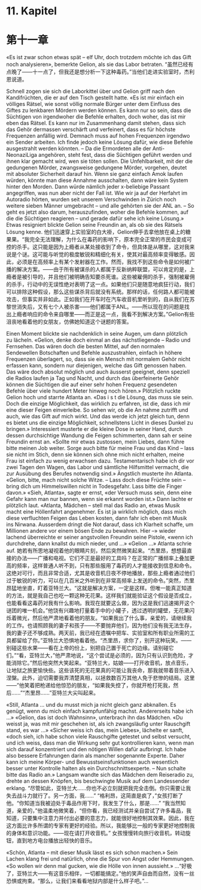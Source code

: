 # 11. Kapitel
# 第十一章

«Es ist zwar schon etwas spät – elf Uhr, doch trotzdem möchte ich das Gift noch analysieren», bemerkte Gelion, als sie das Labor betraten.
“虽然已经有点晚了——十一点了，但我还是想分析一下这种毒药。”当他们走进实验室时，杰利恩说道。

Schnell zogen sie sich die Laborkittel über und Gelion griff nach den Kandifrüchten, die er auf den Tisch gestellt hatte. «Es ist mir einfach ein völliges Rätsel, wie sonst völlig normale Bürger unter dem Einfluss des Giftes zu lenkbaren Mördern werden können. Es kann nur so sein, dass die Süchtigen von irgendwoher die Befehle erhalten, doch woher, das ist mir eben das Rätsel. Es kann nur im Zusammenhang damit stehen, dass sich das Gehör dermassen verschärft und verfeinert, dass es für höchste Frequenzen anfällig wird. Demnach muss auf hohen Frequenzen irgendwo ein Sender arbeiten. Ich finde jedoch keine Lösung dafür, wie diese Befehle ausgestrahlt werden könnten. – Da die Ermordeten alle der Anti-NeonaziLiga angehören, steht fest, dass die Süchtigen geführt werden und ihnen klar gemacht wird, wen sie töten sollen. Die Unfehlbarkeit, mit der die gedungenen Mörder, zwangsweise gedungene Mörder, vorgehen, deutet mit absoluter Sicherheit darauf hin. Wenn sie ganz einfach Amok laufen würden, könnte man diese Annahme ausschalten, dann wäre kein System hinter den Morden. Dann würde nämlich jeder x-beliebige Passant angegriffen, was nun aber nicht der Fall ist. Wie wir ja auf der Herfahrt im Autoradio hörten, wurden seit unserem Verschwinden in Zürich noch weitere sieben Männer umgebracht – und alle gehörten sie der ANL an. – So geht es jetzt also darum, herauszufinden, woher die Befehle kommen, auf die die Süchtigen reagieren – und gerade dafür sehe ich keine Lösung.» Etwas resigniert blickte Gelion seine Freundin an, als ob sie des Rätsels Lösung kenne.
他们迅速穿上实验室的白大褂，Gelion伸手去拿他放在桌上的糖果果。“我完全无法理解，为什么在毒药的影响下，原本完全正常的市民会变成可控的杀手。这只能是因为上瘾者从某处接收到了命令，但具体是从哪里，这对我来说是个谜。这可能与听觉的极度敏锐和精细化有关，使其对最高频率变得敏感。因此，必须是在高频率上有某个发射器在工作。然而，我找不到这些命令是如何被广播的解决方案。——由于所有被谋杀的人都属于反新纳粹联盟，可以肯定的是，上瘾者是被引导的，并且他们被明确告知要杀死谁。这些被雇佣的杀手，强制被雇佣的杀手，行动中的无误性绝对表明了这一点。如果他们只是随意地疯狂行动，我们可以排除这种假设，那么这些谋杀背后就没有系统。那样的话，任何路人都可能被攻击，但事实并非如此。正如我们在开车时在汽车收音机里听到的，自从我们在苏黎世消失后，又有七个人被杀害——他们都属于ANL。——所以现在的问题是找出上瘾者响应的命令来自哪里——而正是这一点，我看不到解决方案。”Gelion有些沮丧地看着他的女朋友，仿佛她知道这个谜题的答案。

Einen Moment blickte sie nachdenklich in seine Augen, um dann plötzlich zu lächeln. «Gelion, denke doch einmal an das nächstliegende – Radio und Fernsehen. Das wären doch die besten Mittel, auf den normalen Sendewellen Botschaften und Befehle auszustrahlen, einfach in höhere Frequenzen überlagert, so, dass sie ein Mensch mit normalem Gehör nicht erfassen kann, sondern nur diejenigen, welche das Gift genossen haben. Das wäre doch absolut möglich und auch äusserst geeignet, denn speziell die Radios laufen ja Tag und Nacht, und durch das überfeinerte Gehör können die Süchtigen die auf einer sehr hohen Frequenz gesendeten Befehle über viele hundert Meter hinweg noch hören.» Plötzlich ruckte Gelion hoch und starrte Atlanta an. «Das i s t die Lösung, das muss sie sein. Doch die einzige Möglichkeit, das wirklich zu erfahren, ist die, dass ich mir eine dieser Feigen einverleibe. So sehen wir, ob die An nahme zutrifft und auch, wie das Gift auf mich wirkt. Und das werde ich jetzt gleich tun, denn es bietet uns die einzige Möglichkeit, schnellstens Licht in dieses Dunkel zu bringen.» Interessiert musterte er die kleine Dose in seiner Hand, durch dessen durchsichtige Wandung die Feigen schimmerten, dann sah er seine Freundin ernst an. «Sollte mir etwas zustossen, mein Liebes, dann führe bitte meinen Job weiter. Sorge auch bitte für meine Frau und das Kind – lass sie nicht im Stich, denn sie können sich ohne mich nicht erhalten, meine Frau ist einfach zu wenig erwachsen dazu. Testamentarisch habe ich dir vor zwei Tagen den Wagen, das Labor und sämtliche Hilfsmittel vermacht, die zur Ausübung des Berufes notwendig sind.» Ängstlich musterte ihn Atlanta. «Gelion, bitte, mach nicht solche Witze. – Lass doch diese Früchte sein – bring dich um Himmelswillen nicht in Todesgefahr. Lass bitte die Finger davon.» «Sieh, Atlanta», sagte er ernst, «der Versuch muss sein, denn eine Gefahr kann man nur bannen, wenn sie erkannt worden ist.» Dann lachte er plötzlich laut. «Atlanta, Mädchen – stell mal das Radio an, etwas Musik macht eine Höllenfahrt angenehmer. Es ist ja wirklich möglich, dass mich diese verfluchten Feigen das Leben kosten, dann fahr ich eben mit Musik ins Nirwana. Ausserdem dringt die Not darauf, dass ich Klarheit schaffe, um Millionen andere vor einem bösen Ende zu bewahren. Hier –» wieder lachend überreichte er seiner angstvollen Freundin seine Pistole, «wenn ich durchdrehe, dann knallst du mich nieder, und …» «Gelion …» Atlanta schrie auf.
她若有所思地凝视着他的眼睛片刻，然后突然微笑起来。“杰里昂，想想最直接的办法——广播和电视。它们不正是最好的工具吗？在正常的广播频率上叠加更高的频率，这样普通人听不到，只有那些服用了毒药的人才能接收到信息和命令。这绝对可行，而且非常合适，尤其是收音机日夜不停地播放，那些上瘾者通过他们过于敏锐的听力，可以在几百米之外听到在非常高频率上发送的命令。”突然，杰里昂猛地坐直，盯着亚特兰大。“这就是解决方案，一定是这样。但唯一能真正知道的方法，就是我自己也吃一颗这种无花果。这样我们就能验证这个假设是否成立，也能看看这毒药对我有什么影响。我现在就要这么做，因为这是我们迅速揭开这个谜团的唯一机会。”他饶有兴趣地打量着手中的小罐子，透过透明的罐壁，无花果闪烁着微光，然后他严肃地看着他的朋友。“如果我出了什么事，亲爱的，请继续我的工作。也请照顾我的妻子和孩子——不要抛弃他们，因为他们没有我无法生存，我的妻子还不够成熟。两天前，我已经在遗嘱中把车、实验室和所有职业所需的工具都留给了你。”亚特兰大恐惧地看着他。“杰里昂，求你了，别开这种玩笑。——别碰这些水果——看在上帝的份上，别把自己置于死亡的边缘。请别碰它们。”“看，亚特兰大，”他严肃地说，“这个尝试是必须的，因为只有认识到危险，才能消除它。”然后他突然大笑起来。“亚特兰大，姑娘——打开收音机，放点音乐，让地狱之旅更愉快些。这些该死的无花果真的可能让我丧命，那我就带着音乐进入涅槃。此外，迫切需要我弄清楚真相，以拯救数百万其他人免于悲惨的结局。这里——”他笑着把枪递给他惊恐的朋友，“如果我失控了，你就开枪打死我，然后……”“杰里昂……”亚特兰大尖叫起来。

«Still, Atlanta … und du musst mich ja nicht gleich ganz abknallen. Es genügt, wenn du mich einfach kampfunfähig machst. Andererseits habe ich …» «Gelion, das ist doch Wahnsinn», unterbrach ihn das Mädchen. «Du weisst ja, was mit mir geschehen ist, als ich zwangsläufig unter Rauschgift stand, es war …» «Sicher weiss ich das, mein Liebes», lächelte er sanft, «doch sieh, ich habe schon viele Rauschgifte getestet und selbst versucht, und ich weiss, dass man die Wirkung sehr gut kontrollieren kann, wenn man sich darauf konzentriert und den nötigen Willen dafür aufbringt. Ich habe also bessere Erfahrungen darin als mancher sogenannte Experte. Daher kann ich meine Körper- und Bewusstseinsfunktionen auch wesentlich besser unter Kontrolle halten als ein Durchschnittsexperte. – Nun schalte bitte das Radio an.» Langsam wandte sich das Mädchen dem Reiseradio zu, drehte an dessen Knöpfen, bis beschwingte Musik auf dem Landessender erklang.
“尽管如此，亚特兰大……你也不必立刻就把我完全击倒。你只需要让我失去战斗力就行了。另一方面，我……” “格利昂，这简直是疯了，”女孩打断了他。“你知道当我被迫处于毒品作用下时，我发生了什么，那是……” “我当然知道，亲爱的，”他温柔地微笑着，“但你看，我已经测试并亲自尝试了许多毒品，我知道，只要集中注意力并付出必要的意志力，就能很好地控制其效果。因此，我在这方面比许多所谓的专家有更好的经验。所以，我能够比一般的专家更好地控制我的身体和意识功能。——现在请打开收音机。” 女孩慢慢转向旅行收音机，转动旋钮，直到地方电台播放出轻快的音乐。

«Schön, Atlanta – mit dieser Musik lässt es sich schon machen.» Sein Lachen klang frei und natürlich, ohne die Spur von Angst oder Hemmungen. «So wollen wir denn mal gucken, wie die Hölle von innen aussieht.» …“好极了，亚特兰大——有这音乐相伴，一切都能搞定。”他的笑声自由而自然，没有一丝恐惧或拘束。“那么，让我们来看看地狱内部是什么样子吧。”…

